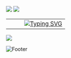 
<img src="https://capsule-render.vercel.app/api?type=rounded&color=7BD1D2&height=100&section=header&text=%E2%8A%B1My%20GitHub%20Profile%E2%8A%B0%20&fontSize=30&fontColor=FFFFFF&fontAlign=50" />


<img src="https://capsule-render.vercel.app/api?type=venom&color=ECEFF1&height=200&section=header&text=Hwang%20hye%20won&fontSize=70"/>



<table>
  <tr>
    <td>&nbsp;&nbsp;&nbsp;&nbsp;&nbsp;&nbsp;</td>
    <td align="center">
      <a href="https://git.io/typing-svg">
        <img src="https://readme-typing-svg.demolab.com/?lines=Hello,+World!;" alt="Typing SVG" />
      </a>
    </td>
  </tr>
</table>


<img src="https://img.shields.io/badge/spring-263238.svg?style=for-the-badge&logo=spring&logoColor=6DB33F" />



![Footer](https://capsule-render.vercel.app/api?type=waving&color=0:ECEFF1,100:7BD1D2&height=200&section=footer)
